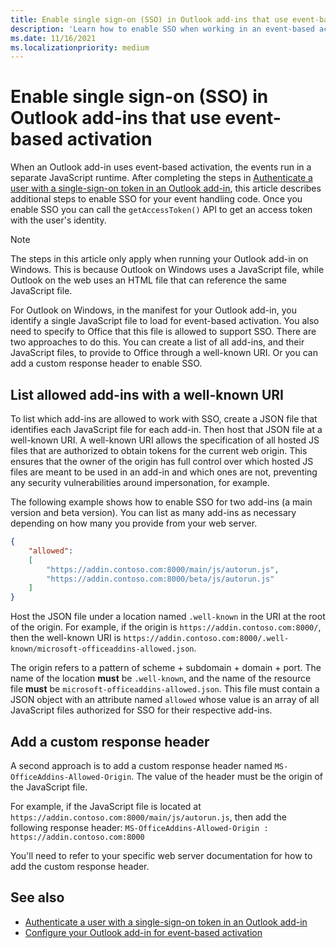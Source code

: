 ```yaml
---
title: Enable single sign-on (SSO) in Outlook add-ins that use event-based activation
description: 'Learn how to enable SSO when working in an event-based activation add-in'
ms.date: 11/16/2021
ms.localizationpriority: medium
---
```


# Enable single sign-on (SSO) in Outlook add-ins that use event-based activation

When an Outlook add-in uses event-based activation, the events run in a separate JavaScript runtime. After completing the steps in [Authenticate a user with a single-sign-on token in an Outlook add-in](authenticate-a-user-with-an-sso-token.md), this article describes additional steps to enable SSO for your event handling code. Once you enable SSO you can call the `getAccessToken()` API to get an access token with the user's identity.

> [!NOTE]
> The steps in this article only apply when running your Outlook add-in on Windows. This is because Outlook on Windows uses a JavaScript file, while Outlook on the web uses an HTML file that can reference the same JavaScript file.

For Outlook on Windows, in the manifest for your Outlook add-in, you identify a single JavaScript file to load for event-based activation. You also need to specify to Office that this file is allowed to support SSO. There are two approaches to do this. You can create a list of all add-ins, and their JavaScript files, to provide to Office through a well-known URI. Or you can add a custom response header to enable SSO.

## List allowed add-ins with a well-known URI

To list which add-ins are allowed to work with SSO, create a JSON file that identifies each JavaScript file for each add-in. Then host that JSON file at a well-known URI. A well-known URI allows the specification of all hosted JS files that are authorized to obtain tokens for the current web origin. This ensures that the owner of the origin has full control over which hosted JS files are meant to be used in an add-in and which ones are not, preventing any security vulnerabilities around impersonation, for example.

The following example shows how to enable SSO for two add-ins (a main version and beta version). You can list as many add-ins as necessary depending on how many you provide from your web server.

```json
{
    "allowed":
    [
        "https://addin.contoso.com:8000/main/js/autorun.js",
        "https://addin.contoso.com:8000/beta/js/autorun.js"
    ]
}
```

Host the JSON file under a location named `.well-known` in the URI at the root of the origin. For example, if the origin is `https://addin.contoso.com:8000/`, then the well-known URI is `https://addin.contoso.com:8000/.well-known/microsoft-officeaddins-allowed.json`.

The origin refers to a pattern of scheme + subdomain + domain + port. The name of the location **must** be `.well-known`, and the name of the resource file **must** be `microsoft-officeaddins-allowed.json`. This file must contain a JSON object with an attribute named `allowed` whose value is an array of all JavaScript files authorized for SSO for their respective add-ins.

## Add a custom response header

A second approach is to add a custom response header named `MS-OfficeAddins-Allowed-Origin`. The value of the header must be the origin of the JavaScript file.

For example, if the JavaScript file is located at `https://addin.contoso.com:8000/main/js/autorun.js`, then add the following response header:
`MS-OfficeAddins-Allowed-Origin : https://addin.contoso.com:8000`

You'll need to refer to your specific web server documentation for how to add the custom response header.

## See also

- [Authenticate a user with a single-sign-on token in an Outlook add-in](authenticate-a-user-with-an-sso-token.md)
- [Configure your Outlook add-in for event-based activation](autolaunch.md)
